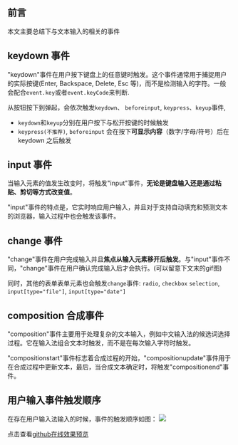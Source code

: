 ## 前言

本文主要总结下与文本输入的相关的事件

## keydown 事件

"keydown"事件在用户按下键盘上的任意键时触发。这个事件通常用于捕捉用户的实际按键(Enter, Backspace, Delete, Esc 等)，而不是检测输入的字符。一般会配合`event.key`或者`event.keyCode`来判断.

从按钮按下到弹起，会依次触发`keydown`、 `beforeinput`, `keypress`、`keyup`事件, 

- `keydown`和`keyup`分别在用户按下与松开按键的时候触发
- `keypress(不推荐)`, `beforeinput` 会在按下**可显示内容**（数字/字母/符号）后在 keydown 之后触发

## input 事件

当输入元素的值发生改变时，将触发"input"事件，**无论是键盘输入还是通过粘贴、剪切等方式改变值**。

"input"事件的特点是，它实时响应用户输入，并且对于支持自动填充和预测文本的浏览器，输入过程中也会触发该事件。

## change 事件

"change"事件在用户完成输入并且**焦点从输入元素移开后触发**。与"input"事件不同，"change"事件在用户确认完成输入后才会执行。(可以留意下文末的gif图)

同时，其他的表单表单元素也会触发`change`事件: `radio`, `checkbox` `selection`, `input[type="file"]`, `input[type="date"]`

## composition 合成事件

"composition"事件主要用于处理复杂的文本输入，例如中文输入法的候选词选择过程。它在输入法组合文本时触发，而不是在每次输入字符时触发。

"compositionstart"事件标志着合成过程的开始，"compositionupdate"事件用于在合成过程中更新文本，最后，当合成文本确定时，将触发"compositionend"事件。

## 用户输入事件触发顺序

在存在用户输入法输入的时候，事件的触发顺序如图：
![](https://cdn.jsdelivr.net/gh/chenxiaoyao6228/cloudimg@main/2023/html-input-order-composition.gif)

点击查看[github在线效果预览](https://chenxiaoyao6228.github.io/html-preview/?https://github.com/chenxiaoyao6228/fe-notes/blob/main/文本输入/_demo/input-event/input-order.html)
